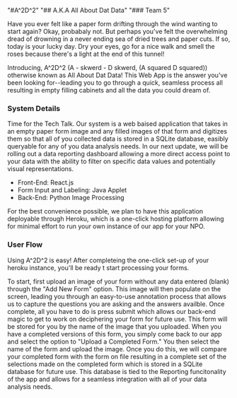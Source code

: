 "#A^2D^2" 
"## A.K.A All About Dat Data" 
"### Team 5"

Have you ever felt like a paper form drifting through the wind wanting to start again? Okay, probabaly not. But perhaps you've felt the overwhelming dread of drowning in a never ending sea of dried trees and paper cuts. If so, today is your lucky day. Dry your eyes, go for a nice walk and smell the roses because there's a light at the end of this tunnel! 

Introducing, A^2D^2 (A - skwerd - D skwerd, (A squared D squared)) otherwise known as All About Dat Data! This Web App is the answer you've been looking for--leading you to go through a quick, seamless process all resulting in empty filling cabinets and all the data you could dream of. 

### System Details

Time for the Tech Talk. Our system is a web baised application that takes in an empty paper form image and any filled images of that form and digitizes them so that all of you collected data is stored in a SQLite database, easibly queryable for any of you data analysis needs. In our next update, we will be rolling out a data reporting dashboard allowing a more direct access point to your data with the ability to filter on specific data values and potentially visual representations. 

- Front-End: React.js 
- Form Input and Labeling: Java Applet
- Back-End: Python Image Processing 

For the best convenience possible, we plan to have this application deployable through Heroku, which is a one-click hosting platform allowing for minimal effort to run your own instance of our app for your NPO.

### User Flow
Using A^2D^2 is easy! After completeing the one-click set-up of your heroku instance, you'll be ready t start processing your forms.

To start, first upload an image of your form without any data entered (blank) through the "Add New Form" option. This image will then populate on the screen, leading you through an easy-to-use annotation process that allows us to capture the questions you are asking and the answers availble. Once complete, all you have to do is press submit which allows our back-end magic to get to work on deciphering your form for future use. This form will be stored for you by the name of the image that you uploaded. When you have a completed versions of this form, you simply come back to our app and select the option to "Upload a Completed Form." You then select the name of the form and upload the image. Once you do this, we will compare your completed form with the form on file resulting in a complete set of the selections made on the completed form which is stored in a SQLite database for future use. This database is tied to the Reporting funcitonality of the app and allows for a seamless integration with all of your data analysis needs. 

